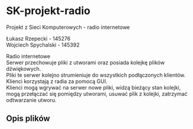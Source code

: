 # SK-projekt-radio
Projekt z Sieci Komputerowych - radio internetowe

Łukasz Rzepecki - 145276  
Wojciech Spychalski -  145392  

Radio internetowe  
Serwer przechowuje pliki z utworami oraz posiada kolejkę plików dźwiękowych.  
Pliki te serwer kolejno strumieniuje do wszystkich podłączonych klientów.  
Klienci korzystają z radia za pomocą GUI.  
Klienci mogą wgrywać na serwer nowe pliki, widzą bieżący stan kolejki, mogą przełączać się pomiędzy utworami, usuwać plik z kolejki, zatrzymać odtwarzanie utworu.  

## Opis plików  
